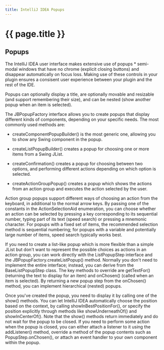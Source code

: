 ```yaml
---
title: IntelliJ IDEA Popups
---
```


<!--
INITIAL_SOURCE https://confluence.jetbrains.com/display/IDEADEV/IntelliJ+IDEA+Popups
-->

# {{ page.title }}

## Popups

The IntelliJ IDEA user interface makes extensive use of popups *  semi-modal windows that have no chrome (explicit closing buttons) and disappear automatically on focus loss. Making use of these controls in your plugin ensures a consisent user experience between your plugin and the rest of the IDE.

Popups can optionally display a title, are optionally movable and resizable (and support remembering their size), and can be nested (show another popup when an item is selected).

The JBPopupFactory interface allows you to create popups that display different kinds of components, depending on your specific needs. The most commonly used methods are:

*  createComponentPopupBuilder() is the most generic one, allowing you to show any Swing component in the popup.

*  createListPopupBuilder() creates a popup for choosing one or more items from a Swing JList.

*  createConfirmation() creates a popup for choosing between two options, and performing different actions depending on which option is selected.

*  createActionGroupPopup() creates a popup which shows the actions from an action group and executes the action selected by the user.

Action group popups support different ways of choosing an action from the keyboard, in additional to the normal arrow keys.
By passing one of the constants in the ActionSelectionAid enumeration, you can choose whether an action can be selected by pressing a key corresponding to its sequential number, typing part of its text (speed search) or pressing a mnemonic character.
For popups with a fixed set of items, the recommended selection method is sequential numbering;
for popups with a variable and potentially large number of items, speed search typically works best.

If you need to create a list-like popup which is more flexible than a simple JList but don't want to represent the possible choices as actions in an action group, you can work directly with the ListPopupStep interface and the JBPopupFactory.createListPopup() method.
Normally you don't need to implement the entire interface; instead, you can derive from the BaseListPopupStep class. The key methods to override are getTextFor() (returning the text to display for an item) and onChosen() (called when an item is selected).
By returning a new popup step from the onChosen() method, you can implement hierarchical (nested) popups.

Once you've created the popup, you need to display it by calling one of the show() methods.
You can let IntelliJ IDEA automatically choose the position based on the context, by calling showInBestPositionFor(), or specify the position explicitly through methods like showUnderneathOf() and showInCenterOf().
Note that the show() methods return immediately and do not wait for the popup to be closed. If you need to perform some action when the popup is closed, you can either attach a listener to it using the addListener() method, override a method of the popup contents such as PopupStep.onChosen(), or attach an event handler to your own component within the popup.

